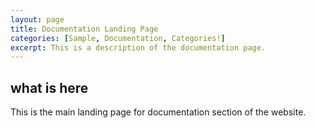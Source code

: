 ```yaml
---
layout: page
title: Documentation Landing Page
categories: [Sample, Documentation, Categories!]
excerpt: This is a description of the documentation page.
---
```


## what is here

This is the main landing page for documentation section of the website.
